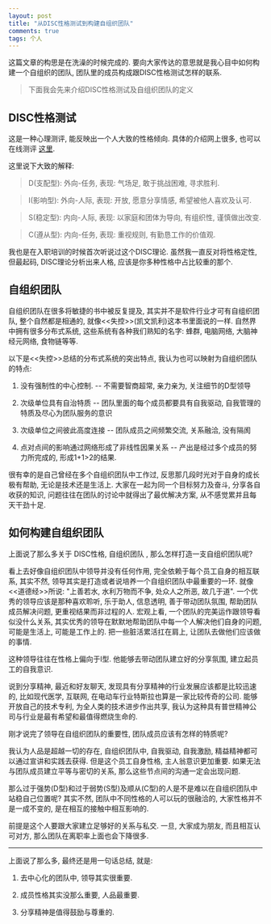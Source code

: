 ```yaml
---
layout: post
title: "从DISC性格测试到构建自组织团队"
comments: true
tags: 个人
---
```


这篇文章的构思是在洗澡的时候完成的. 要向大家传达的意思就是我心目中如何构建一个自组织的团队, 团队里的成员构成跟DISC性格测试怎样的联系.

> 下面我会先来介绍DISC性格测试及自组织团队的定义

## DISC性格测试

这是一种心理测评, 能反映出一个人大致的性格倾向. 具体的介绍网上很多, 也可以在线测评 [这里](http://www.xinli001.com/ceshi/588/). 

这里说下大致的解释:
> D(支配型): 外向-任务, 表现: 气场足, 敢于挑战困难, 寻求胜利.

> I(影响型): 外向-人际, 表现: 开放, 愿意分享情感, 希望被他人喜欢及认可.

> S(稳定型): 内向-人际, 表现: 以家庭和团体为导向, 有组织性, 谨慎做出改变.

> C(遵从型): 内向-任务, 表现: 重视规则, 有勤恳工作的价值观.

我也是在入职培训的时候首次听说过这个DISC理论. 虽然我一直反对将性格定性, 但最起码, DISC理论分析出来人格, 应该是你多种性格中占比较重的那个.

## 自组织团队

自组织团队在很多将敏捷的书中被反复提及, 其实并不是软件行业才可有自组织团队, 整个自然都是相通的, 就像<<失控>>(凯文凯利)这本书里面说的一样. 自然界中拥有很多分布式系统, 这些系统有各种我们熟知的名字: 蜂群, 电脑网络, 大脑神经元网络, 食物链等等. 

以下是<<失控>>总结的分布式系统的突出特点, 我认为也可以映射为自组织团队的特点:

1. 没有强制性的中心控制.  -- 不需要智商超常, 亲力亲为, 关注细节的D型领导

2. 次级单位具有自治特质 -- 团队里面的每个成员都要具有自我驱动, 自我管理的特质及尽心为团队服务的意识

3. 次级单位之间彼此高度连接 -- 团队成员之间频繁交流, 关系融洽, 没有隔阂

4. 点对点间的影响通过网络形成了非线性因果关系 -- 产出是经过多个成员的努力所完成的, 形成1+1>2的结果.

很有幸的是自己曾经在多个自组织团队中工作过, 反思那几段时光对于自身的成长极有帮助, 无论是技术还是生活上. 大家在一起为同一个目标努力及奋斗, 分享各自收获的知识, 问题往往在团队的讨论中就得出了最优解决方案, 从不感觉累并且每天干劲十足. 

## 如何构建自组织团队

上面说了那么多关于 DISC性格, 自组织团队 , 那么怎样打造一支自组织团队呢?

看上去好像自组织团队中领导并没有任何作用, 完全依赖于每个员工自身的相互联系, 其实不然, 领导其实是打造或者说培养一个自组织团队中最重要的一环. 就像<<道德经>>所说: "上善若水, 水利万物而不争, 处众人之所恶, 故几于道". 一个优秀的领导应该是那种喜欢聆听, 乐于助人, 信息透明, 善于带动团队氛围, 帮助团队成员解决问题, 更重视结果而非过程的人. 宏观上看, 一个团队的完美运作跟领导看似没什么关系, 其实优秀的领导在默默地帮助团队中每一个人解决他们自身的问题, 可能是生活上, 可能是工作上的. 把一些脏活累活扛在肩上, 让团队去做他们应该做的事情.

这种领导往往在性格上偏向于I型. 他能够去带动团队建立好的分享氛围, 建立起员工的自我意识. 

说到分享精神, 最近和好友聊天, 发现具有分享精神的行业发展应该都是比较迅速的, 比如现代医学, 互联网, 在电动车行业特斯拉也算是一家比较传奇的公司. 能够开放自己的技术专利, 为全人类的技术进步作出共享, 我认为这种具有普世精神公司与行业是最有希望和最值得燃烧生命的. 

刚才说完了领导在自组织团队的重要性, 团队成员应该有怎样的特质呢?

我认为人品是超越一切的存在, 自组织团队中, 自我驱动, 自我激励, 精益精神都可以通过宣讲和实践去获得. 但是这个员工自身性格, 主人翁意识更加重要. 如果无法与团队成员建立平等与密切的关系, 那么这些节点间的沟通一定会出现问题. 

那么过于强势(D型)和过于弱势(S型)及顺从(C型)的人是不是难以在自组织团队中站稳自己位置呢?  其实不然, 团队中不同性格的人可以玩的很融洽的, 大家性格并不是一成不变的, 是在相互的接触中相互影响的. 

前提是这个人要跟大家建立足够好的关系与私交. 一旦, 大家成为朋友, 而且相互认可对方, 那么团队在离职率上面也会下降很多.

------------------------

上面说了那么多, 最终还是用一句话总结, 就是: 

1. 去中心化的团队中, 领导其实很重要. 

2. 成员性格其实没那么重要, 人品最重要.

3. 分享精神是值得鼓励与尊重的.








 


